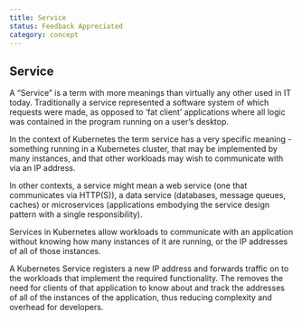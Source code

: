 ```yaml
---
title: Service
status: Feedback Appreciated
category: concept
---
```

## Service

A “Service” is a term with more meanings than virtually any other used in IT today. Traditionally a service represented a software system of which requests were made, as opposed to ‘fat client’ applications where all logic was contained in the program running on a user’s desktop. 

In the context of Kubernetes the term service has a very specific meaning - something running in a Kubernetes cluster, that may be implemented by many instances, and that other workloads may wish to communicate with via an IP address. 

In other contexts, a service might mean a web service (one that communicates via HTTP(S)), a data service (databases, message queues, caches) or microservices (applications embodying the service design pattern with a single responsibility).

Services in Kubernetes allow workloads to communicate with an application without knowing how many instances of it are running, or the IP addresses of all of those instances. 

A Kubernetes Service registers a new IP address and forwards traffic on to the workloads that implement the required functionality. The removes the need for clients of that application to know about and track the addresses of all of the instances of the application, thus reducing complexity and overhead for developers.

